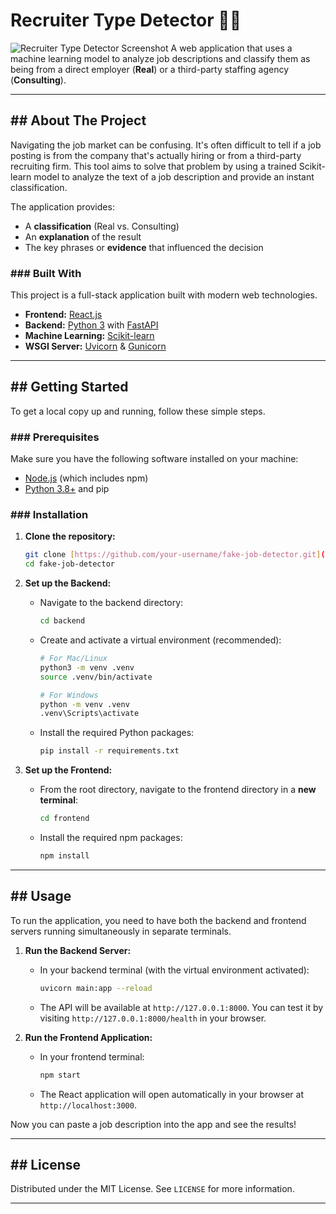 # Recruiter Type Detector 🕵️‍♂️

![Recruiter Type Detector Screenshot](./path-to-your-screenshot.jpg)
A web application that uses a machine learning model to analyze job descriptions and classify them as being from a direct employer (**Real**) or a third-party staffing agency (**Consulting**).

---

## ## About The Project

Navigating the job market can be confusing. It's often difficult to tell if a job posting is from the company that's actually hiring or from a third-party recruiting firm. This tool aims to solve that problem by using a trained Scikit-learn model to analyze the text of a job description and provide an instant classification.

The application provides:
* A **classification** (Real vs. Consulting)
* An **explanation** of the result
* The key phrases or **evidence** that influenced the decision

### ### Built With

This project is a full-stack application built with modern web technologies.

* **Frontend:** [React.js](https://reactjs.org/)
* **Backend:** [Python 3](https://www.python.org/) with [FastAPI](https://fastapi.tiangolo.com/)
* **Machine Learning:** [Scikit-learn](https://scikit-learn.org/)
* **WSGI Server:** [Uvicorn](https://www.uvicorn.org/) & [Gunicorn](https://gunicorn.org/)

---

## ## Getting Started

To get a local copy up and running, follow these simple steps.

### ### Prerequisites

Make sure you have the following software installed on your machine:
* [Node.js](https://nodejs.org/en/) (which includes npm)
* [Python 3.8+](https://www.python.org/downloads/) and pip

### ### Installation

1.  **Clone the repository:**
    ```sh
    git clone [https://github.com/your-username/fake-job-detector.git](https://github.com/your-username/fake-job-detector.git)
    cd fake-job-detector
    ```

2.  **Set up the Backend:**
    * Navigate to the backend directory:
        ```sh
        cd backend
        ```
    * Create and activate a virtual environment (recommended):
        ```sh
        # For Mac/Linux
        python3 -m venv .venv
        source .venv/bin/activate

        # For Windows
        python -m venv .venv
        .venv\Scripts\activate
        ```
    * Install the required Python packages:
        ```sh
        pip install -r requirements.txt
        ```

3.  **Set up the Frontend:**
    * From the root directory, navigate to the frontend directory in a **new terminal**:
        ```sh
        cd frontend
        ```
    * Install the required npm packages:
        ```sh
        npm install
        ```

---

## ## Usage

To run the application, you need to have both the backend and frontend servers running simultaneously in separate terminals.

1.  **Run the Backend Server:**
    * In your backend terminal (with the virtual environment activated):
        ```sh
        uvicorn main:app --reload
        ```
    * The API will be available at `http://127.0.0.1:8000`. You can test it by visiting `http://127.0.0.1:8000/health` in your browser.

2.  **Run the Frontend Application:**
    * In your frontend terminal:
        ```sh
        npm start
        ```
    * The React application will open automatically in your browser at `http://localhost:3000`.

Now you can paste a job description into the app and see the results!

---

## ## License

Distributed under the MIT License. See `LICENSE` for more information.

---